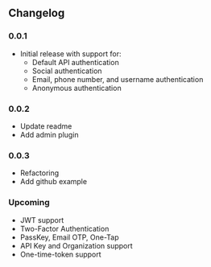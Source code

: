 ## Changelog

### 0.0.1

- Initial release with support for:
    - Default API authentication
    - Social authentication
    - Email, phone number, and username authentication
    - Anonymous authentication

### 0.0.2

- Update readme
- Add admin plugin

### 0.0.3

- Refactoring
- Add github example

### Upcoming

- JWT support
- Two-Factor Authentication
- PassKey, Email OTP, One-Tap
- API Key and Organization support
- One-time-token support